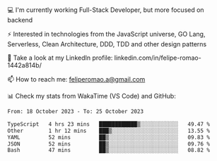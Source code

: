 💻 I'm currently working Full-Stack Developer, but more focused on backend

⚡ Interested in technologies from the JavaScript universe, GO Lang, Serverless, Clean Architecture, DDD, TDD and other design patterns

👥 Take a look at my LinkedIn profile: linkedin.com/in/felipe-romao-1442a814b/

📫 How to reach me: feliperomao.a@gmail.com

📊 Check my stats from WakaTime (VS Code) and GitHub:

<!--START_SECTION:waka-->

```txt
From: 18 October 2023 - To: 25 October 2023

TypeScript   4 hrs 23 mins   ████████████▒░░░░░░░░░░░░   49.47 %
Other        1 hr 12 mins    ███▒░░░░░░░░░░░░░░░░░░░░░   13.55 %
YAML         52 mins         ██▒░░░░░░░░░░░░░░░░░░░░░░   09.83 %
JSON         52 mins         ██▒░░░░░░░░░░░░░░░░░░░░░░   09.76 %
Bash         47 mins         ██▒░░░░░░░░░░░░░░░░░░░░░░   08.82 %
```

<!--END_SECTION:waka-->
